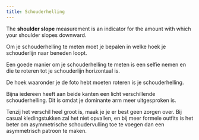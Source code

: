```yaml
---
title: Schouderhelling
---
```


The **shoulder slope** measurement is an indicator for the amount with which your shoulder slopes downward.

Om je schouderhelling te meten moet je bepalen in welke hoek je schouderlijn naar beneden loopt.

Een goede manier om je schouderhelling te meten is een selfie nemen en die te roteren tot je schouderlijn horizontaal is.

De hoek waaronder je de foto hebt moeten roteren is je schouderhelling.

<Note>

Bijna iedereen heeft aan beide kanten een licht verschillende schouderhelling.
Dit is omdat je dominante arm meer uitgesproken is.

Tenzij het verschil heel groot is, maak je je er best geen zorgen over.
Bij casual kledingstukken zal het niet opvallen, en bij meer formele outfits is het beter om asymmetrische schoudervulling toe te voegen dan een asymmetrisch patroon te maken.

</Note>

